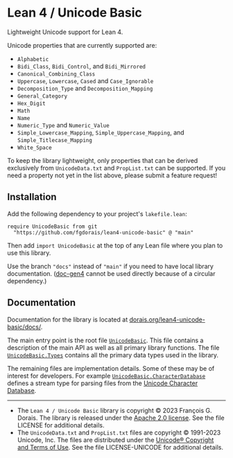 # Lean 4 / Unicode Basic

Lightweight Unicode support for Lean 4.

Unicode properties that are currently supported are:

* `Alphabetic`
* `Bidi_Class`, `Bidi_Control`, and `Bidi_Mirrored`
* `Canonical_Combining_Class`
* `Uppercase`, `Lowercase`, `Cased` and `Case_Ignorable`
* `Decomposition_Type` and `Decomposition_Mapping`
* `General_Category`
* `Hex_Digit`
* `Math`
* `Name`
* `Numeric_Type` and `Numeric_Value`
* `Simple_Lowercase_Mapping`, `Simple_Uppercase_Mapping`, and `Simple_Titlecase_Mapping`
* `White_Space`

To keep the library lightweight, only properties that can be derived exclusively from `UnicodeData.txt` and `PropList.txt` can be supported.
If you need a property not yet in the list above, please submit a feature request!

## Installation

Add the following dependency to your project's `lakefile.lean`:

```lean
require UnicodeBasic from git
  "https://github.com/fgdorais/lean4-unicode-basic" @ "main"
```

Then add `import UnicodeBasic` at the top of any Lean file where you plan to use this library.

Use the branch `"docs"` instead of `"main"` if you need to have local library documentation. ([doc-gen4](https://github.com/leanprover/doc-gen4) cannot be used directly because of a circular dependency.)

## Documentation

Documentation for the library is located at [dorais.org/lean4-unicode-basic/docs/](https://www.dorais.org/lean4-unicode-basic/docs/).

The main entry point is the root file [`UnicodeBasic`](https://www.dorais.org/lean4-unicode-basic/docs/UnicodeBasic.html). This file contains a description of the main API as well as all primary library functions. The file [`UnicodeBasic.Types`](https://www.dorais.org/lean4-unicode-basic/docs/UnicodeBasic/Types.html) contains all the primary data types used in the library.

The remaining files are implementation details. Some of these may be of interest for developers. For example [`UnicodeBasic.CharacterDatabase`](https://www.dorais.org/lean4-unicode-basic/docs/UnicodeBasic/CharacterDatabase.html) defines a stream type for parsing files from the [Unicode Character Database](https://www.unicode.org/Public/UCD/latest/ucd/).

-----

* The `Lean 4 / Unicode Basic` library is copyright © 2023 François G. Dorais. The library is released under the [Apache 2.0 license](http://www.apache.org/licenses/LICENSE-2.0). See the file LICENSE for additional details.
* The `UnicodeData.txt` and `PropList.txt` files are copyright © 1991-2023 Unicode, Inc. The files are distributed under the [Unicode® Copyright and Terms of Use](https://www.unicode.org/copyright.html). See the file LICENSE-UNICODE for additional details.
